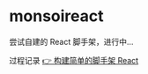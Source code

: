# monsoireact

尝试自建的 React 脚手架，进行中...

过程记录 [👉 构建简单的脚手架 React](https://github.com/Monsoir/Notes/blob/master/Node/create-boilerplate.md)
